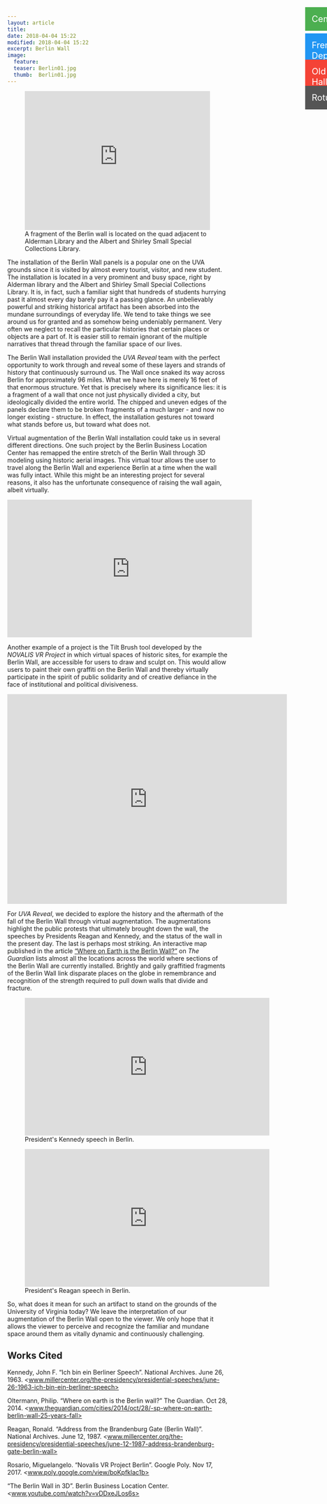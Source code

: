 ```yaml
---
layout: article
title:
date: 2018-04-04 15:22
modified: 2018-04-04 15:22
excerpt: Berlin Wall
image:
  feature:
  teaser: Berlin01.jpg
  thumb:  Berlin01.jpg
---
```

<style>
#mySidenav a {
    position: absolute;
    right: -80px;
    transition: 0.3s;
    padding: 15px;
    width: 100px;
    text-decoration: none;
    font-size: 20px;
    color: white;
    border-radius: 0 5px 5px 0;
}

#mySidenav a:hover {
    right: 0;
}

#cemetery {
    top: 50px;
    background-color: #4CAF50;
}

#french-department {
    top: 110px;
    background-color: #2196F3;
}

#old-cabell-hall {
    top: 170px;
    background-color: #f44336;
}

#rotunda {
    top: 230px;
    background-color: #555;
}
</style>

<div id="mySidenav" class="sidenav">
  <a href="http://reveal.scholarslab.org/cemetery/" id="cemetery">Cemetery</a>
  <a href="http://reveal.scholarslab.org/french-department/" id="french-department">French Department</a>
  <a href="http://reveal.scholarslab.org/old-cabell-hall-mural/" id="old-cabell-hall">Old Cabell Hall</a>
  <a href="http://reveal.scholarslab.org/rotunda-the-public-face-of-a-public-university/" id="rotunda">Rotunda</a>
</div>


<style>.embed-container {position: relative; padding-bottom: 75%; height: 0; max-width: 100%;} .embed-container iframe, .embed-container object, .embed-container iframe{position: absolute; top: 0; left: 0; width: 100%; height: 100%;} small{position: absolute; z-index: 40; bottom: 0; margin-bottom: -15px;}</style>
<figure>
<div class="embed-container">
<iframe width="800" height="600" frameborder="0" scrolling="no" marginheight="0" marginwidth="0" title="PraxisMap" src="https://uvalibrary.maps.arcgis.com/apps/Embed/index.html?webmap=cd441159531b40eeb560cc8bd82e3126&extent=-78.504304,38.036906,-78.506304,38.034906">
</iframe>
</div>
<figcaption>
A fragment of the Berlin wall is located on the quad adjacent to Alderman Library and the Albert and Shirley Small Special Collections Library.
</figcaption>
</figure>



The installation of the Berlin Wall panels is a popular one on the UVA grounds since it is visited by almost every tourist, visitor, and new student. The installation is located in a very prominent and busy space, right by Alderman library and the Albert and Shirley Small Special Collections Library. It is, in fact, such a familiar sight that hundreds of students hurrying past it almost every day barely pay it a passing glance. An unbelievably powerful and striking historical artifact has been absorbed into the mundane surroundings of everyday life. We tend to take things we see around us for granted and as somehow being undeniably permanent. Very often we neglect to recall the particular histories that certain places or objects are a part of. It is easier still to remain ignorant of the multiple narratives that thread through the familiar space of our lives.

The Berlin Wall installation provided the *UVA Reveal* team with the perfect opportunity to work through and reveal some of these layers and strands of history that continuously surround us. The Wall once snaked its way across Berlin for approximately 96 miles. What we have here is merely 16 feet of that enormous structure. Yet that is precisely where its significance lies: it is a fragment of a wall that once not just physically divided a city, but ideologically divided the entire world. The chipped and uneven edges of the panels declare them to be broken fragments of a much larger - and now no longer existing - structure. In effect, the installation gestures not toward what stands before us, but toward what does not.

Virtual augmentation of the Berlin Wall installation could take us in several different directions. One such project by the Berlin Business Location Center has remapped the entire stretch of the Berlin Wall through 3D modeling using historic aerial images. This virtual tour allows the user to travel along the Berlin Wall and experience Berlin at a time when the wall was fully intact. While this might be an interesting project for several reasons, it also has the unfortunate consequence of raising the wall again, albeit virtually.


<iframe width="560" height="315" src="https://www.youtube.com/embed/vDDxeJLos6s?rel=0" frameborder="0" allow="autoplay; encrypted-media" allowfullscreen></iframe>


Another example of a project is the Tilt Brush tool developed by the *NOVALIS VR Project* in which virtual spaces of historic sites, for example the Berlin Wall, are accessible for users to draw and sculpt on. This would allow users to paint their own graffiti on the Berlin Wall and thereby virtually participate in the spirit of public solidarity and of creative defiance in the face of institutional and political divisiveness.

<iframe width="640" height="480" src="https://poly.google.com/view/boKpfklac1b/embed" frameborder="0" allowvr allowfullscreen mozallowfullscreen="true" webkitallowfullscreen="true" onmousewheel=""></iframe>


For *UVA Reveal*, we decided to explore the history and the aftermath of the fall of the Berlin Wall through virtual augmentation. The augmentations highlight the public protests that ultimately brought down the wall, the speeches by Presidents Reagan and Kennedy, and the status of the wall in the present day. The last is perhaps most striking. An interactive map published in the article <a href="https://interactive.guim.co.uk/embed/lhaddou/berlin-wall/wallworld.html">“Where on Earth is the Berlin Wall?”</a> on *The Guardian* lists almost all the locations across the world where sections of the Berlin Wall are currently installed. Brightly and gaily graffitied fragments of the Berlin Wall link disparate places on the globe in remembrance and recognition of the strength required to pull down walls that divide and fracture.

<figure>
<iframe width="560" height="315" src="https://www.youtube.com/embed/56V6r2dpYH8?rel=0" frameborder="0" allow="autoplay; encrypted-media" allowfullscreen></iframe>
<figcaption>President's Kennedy speech in Berlin.</figcaption>
</figure>

<figure>
<iframe width="560" height="315" src="https://www.youtube.com/embed/Ei1HnWwzmNk?rel=0" frameborder="0" allow="autoplay; encrypted-media" allowfullscreen></iframe>
<figcaption>President's Reagan speech in Berlin.</figcaption>
</figure>

So, what does it mean for such an artifact to stand on the grounds of the University of Virginia today? We leave the interpretation of our augmentation of the Berlin Wall open to the viewer. We only hope that it allows the viewer to perceive and recognize the familiar and mundane space around them as vitally dynamic and continuously challenging.

## Works Cited

Kennedy, John F. “Ich bin ein Berliner Speech”. National Archives. June 26, 1963. <www.millercenter.org/the-presidency/presidential-speeches/june-26-1963-ich-bin-ein-berliner-speech>

Oltermann, Philip. “Where on earth is the Berlin wall?” The Guardian. Oct 28, 2014. <www.theguardian.com/cities/2014/oct/28/-sp-where-on-earth-berlin-wall-25-years-fall>

Reagan, Ronald. “Address from the Brandenburg Gate (Berlin Wall)”. National Archives. June 12, 1987. <www.millercenter.org/the-presidency/presidential-speeches/june-12-1987-address-brandenburg-gate-berlin-wall>

Rosario, Miguelangelo. “Novalis VR Project Berlin”. Google Poly. Nov 17, 2017. <www.poly.google.com/view/boKpfklac1b>

“The Berlin Wall in 3D”. Berlin Business Location Center. <www.youtube.com/watch?v=vDDxeJLos6s>
